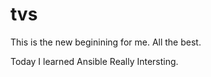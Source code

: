 # tvs


This is the new beginining for me. All the best.

Today I learned Ansible
Really Intersting.
